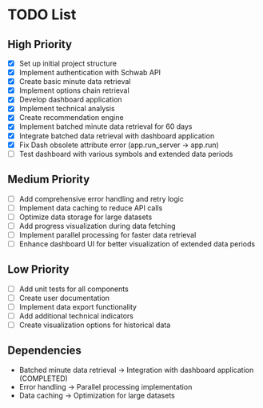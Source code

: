# TODO List

## High Priority

- [x] Set up initial project structure
- [x] Implement authentication with Schwab API
- [x] Create basic minute data retrieval
- [x] Implement options chain retrieval
- [x] Develop dashboard application
- [x] Implement technical analysis
- [x] Create recommendation engine
- [x] Implement batched minute data retrieval for 60 days
- [x] Integrate batched data retrieval with dashboard application
- [x] Fix Dash obsolete attribute error (app.run_server → app.run)
- [ ] Test dashboard with various symbols and extended data periods

## Medium Priority

- [ ] Add comprehensive error handling and retry logic
- [ ] Implement data caching to reduce API calls
- [ ] Optimize data storage for large datasets
- [ ] Add progress visualization during data fetching
- [ ] Implement parallel processing for faster data retrieval
- [ ] Enhance dashboard UI for better visualization of extended data periods

## Low Priority

- [ ] Add unit tests for all components
- [ ] Create user documentation
- [ ] Implement data export functionality
- [ ] Add additional technical indicators
- [ ] Create visualization options for historical data

## Dependencies

- Batched minute data retrieval → Integration with dashboard application (COMPLETED)
- Error handling → Parallel processing implementation
- Data caching → Optimization for large datasets
